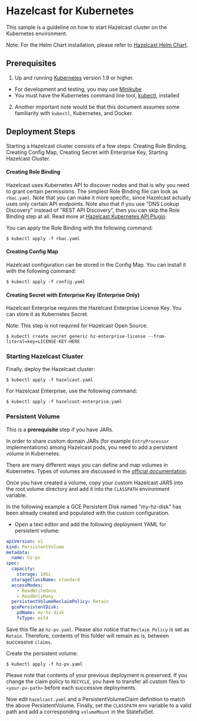 # Hazelcast for Kubernetes

This sample is a guideline on how to start Hazelcast cluster on the Kubernetes environment.

Note: For the Helm Chart installation, please refer to [Hazelcast Helm Chart](https://github.com/helm/charts/tree/master/stable/hazelcast).

## Prerequisites

1) Up and running [Kubernetes](https://kubernetes.io) version 1.9 or higher.

  * For development and testing, you may use [Minikube](https://kubernetes.io/docs/getting-started-guides/minikube/)
  * You must have the Kubernetes command line tool, [kubectl](https://kubernetes.io/docs/tasks/tools/install-kubectl/),
    installed

2) Another important note would be that this document assumes some familiarity with `kubectl`, Kubernetes, and Docker.

## Deployment Steps

Starting a Hazelcast cluster consists of a few steps: Creating Role Binding, Creating Config Map, Creating Secret with Enterprise Key, Starting Hazelcast Cluster.

#### Creating Role Binding

Hazelcast uses Kubernetes API to discover nodes and that is why you need to grant certain permissions. The simplest Role Binding file can look as `rbac.yaml`. Note that you can make it more specific, since Hazelcast actually uses only certain API endpoints. Note also that if you use "DNS Lookup Discovery" instead of "REST API Discovery", then you can skip the Role Binding step at all. Read more at [Hazelcast Kubernetes API Plugin](https://github.com/hazelcast/hazelcast-kubernetes).

You can apply the Role Binding with the following command:

    $ kubectl apply -f rbac.yaml

#### Creating Config Map

Hazelcast configuration can be stored in the Config Map. You can install it with the following command:

    $ kubectl apply -f config.yaml

#### Creating Secret with Enterprise Key (Enterprise Only)

Hazelcast Enterprise requires the Hazelcast Enterprise License Key. You can store it as Kubernetes Secret.

Note: This step is not required for Hazelcast Open Source.

    $ kubectl create secret generic hz-enterprise-license --from-literal=key=LICENSE-KEY-HERE

### Starting Hazelcast Cluster

Finally, deploy the Hazelcast cluster:

    $ kubectl apply -f hazelcast.yaml

For Hazelcast Enterprise, use the following command:

    $ kubectl apply -f hazelcast-enterprise.yaml

### Persistent Volume

This is a **prerequisite** step if you have JARs.

In order to share custom domain JARs (for example `EntryProcessor` implementations) among Hazelcast pods, you need to add a persistent volume in Kubernetes.

There are many different ways you can define and map volumes in Kubernetes.
Types of volumes are discussed in the [official documentation](https://kubernetes.io/docs/concepts/storage/volumes/).

Once you have created a volume, copy your custom Hazelcast JARS into the root volume directory and add it into the `CLASSPATH` environment variable.

In the following example a GCE Persistent Disk named "my-hz-disk" has been already created and populated with the
custom configuration.

* Open a text editor and add the following deployment YAML for persistent volume:

```yaml
apiVersion: v1
kind: PersistentVolume
metadata:
  name: hz-pv
spec:
  capacity:
    storage: 10Gi
  storageClassName: standard
  accessModes:
    - ReadWriteOnce
    - ReadOnlyMany
  persistentVolumeReclaimPolicy: Retain
  gcePersistentDisk:
    pdName: my-hz-disk
    fsType: ext4
```

Save this file as `hz-pv.yaml`. Please also notice that `Reclaim Policy` is set as `Retain`. 
Therefore, contents of this folder will remain as is, between successive `claims`.

Create the persistent volume:

    $ kubectl apply -f hz-pv.yaml

Please note that contents of your previous deployment is preserved. 
If you change the claim policy to `RECYCLE`, you have to transfer all custom files to `<your-pv-path>` 
before each successive deployments.

Now edit `hazelcast.yaml` and a PersistentVolumeClaim definition to match the above PersistentVolume.
Finally, set the `CLASSPATH` env variable to a valid path and add a corresponding `volumeMount` in the StatefulSet.
